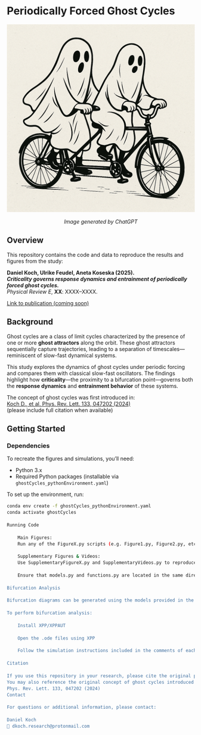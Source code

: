 # Periodically Forced Ghost Cycles

<p align="center">
  <img src="https://github.com/KochLabCode/2025_GhostCycles/blob/main/ChatGPT%20Image%20Jun%2016%2C%202025%2C%2012_19_19%20PM.png" alt="Illustration of Ghost Cycles">
</p>
<p align="center"><em>Image generated by ChatGPT</em></p>

## Overview

This repository contains the code and data to reproduce the results and figures from the study:

**Daniel Koch, Ulrike Feudel, Aneta Koseska (2025).**  
**_Criticality governs response dynamics and entrainment of periodically forced ghost cycles._**  
_Physical Review E_, **XX**: XXXX–XXXX.

[Link to publication (coming soon)](https://journals.aps.org/prl/abstract/10.1103/PhysRevLett.133.047202)

## Background

Ghost cycles are a class of limit cycles characterized by the presence of one or more **ghost attractors** along the orbit. These ghost attractors sequentially capture trajectories, leading to a separation of timescales—reminiscent of slow-fast dynamical systems.

This study explores the dynamics of ghost cycles under periodic forcing and compares them with classical slow-fast oscillators. The findings highlight how **criticality**—the proximity to a bifurcation point—governs both the **response dynamics** and **entrainment behavior** of these systems.

The concept of ghost cycles was first introduced in:  
[Koch D., et al, Phys. Rev. Lett. 133, 047202 (2024)](https://journals.aps.org/prl/abstract/10.1103/PhysRevLett.133.047202)  
(please include full citation when available)

## Getting Started

### Dependencies

To recreate the figures and simulations, you’ll need:

- Python 3.x  
- Required Python packages (installable via `ghostCycles_pythonEnvironment.yaml`)

To set up the environment, run:

```bash
conda env create -f ghostCycles_pythonEnvironment.yaml
conda activate ghostCycles

Running Code

    Main Figures:
    Run any of the FigureX.py scripts (e.g. Figure1.py, Figure2.py, etc.) to generate the main figures from the paper.

    Supplementary Figures & Videos:
    Use SupplementaryFigureX.py and SupplementaryVideos.py to reproduce additional analyses and visuals.

    Ensure that models.py and functions.py are located in the same directory as the script you're executing.

Bifurcation Analysis

Bifurcation diagrams can be generated using the models provided in the XPP files directory.

To perform bifurcation analysis:

    Install XPP/XPPAUT

    Open the .ode files using XPP

    Follow the simulation instructions included in the comments of each file

Citation

If you use this repository in your research, please cite the original paper (citation to be added upon publication).
You may also reference the original concept of ghost cycles introduced in:
Phys. Rev. Lett. 133, 047202 (2024)
Contact

For questions or additional information, please contact:

Daniel Koch
📧 dkoch.research@protonmail.com
